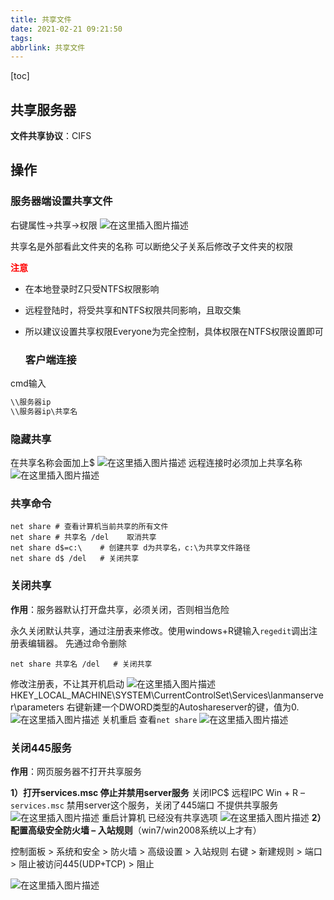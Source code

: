 ```yaml
---
title: 共享文件
date: 2021-02-21 09:21:50
tags: 
abbrlink: 共享文件
---
```


[toc]

## 共享服务器

**文件共享协议**：CIFS

## 操作
### 服务器端设置共享文件

右键属性$\rightarrow$共享$\rightarrow$权限
![在这里插入图片描述](https://img-blog.csdnimg.cn/20200329164100407.png?x-oss-process=image/watermark,type_ZmFuZ3poZW5naGVpdGk,shadow_10,text_aHR0cHM6Ly9ibG9nLmNzZG4ubmV0L3dlaXhpbl80NDAzMjIzMg==,size_16,color_FFFFFF,t_70)

共享名是外部看此文件夹的名称
可以断绝父子关系后修改子文件夹的权限

<font color="red">**注意**</font>

- 在本地登录时Z只受NTFS权限影响
- 远程登陆时，将受共享和NTFS权限共同影响，且取交集
- 所以建议设置共享权限Everyone为完全控制，具体权限在NTFS权限设置即可

  ### 客户端连接

cmd输入

```cmd
\\服务器ip
\\服务器ip\共享名
```

### 隐藏共享

在共享名称会面加上$
![在这里插入图片描述](https://img-blog.csdnimg.cn/20200329164918531.png?x-oss-process=image/watermark,type_ZmFuZ3poZW5naGVpdGk,shadow_10,text_aHR0cHM6Ly9ibG9nLmNzZG4ubmV0L3dlaXhpbl80NDAzMjIzMg==,size_16,color_FFFFFF,t_70)
远程连接时必须加上共享名称
![在这里插入图片描述](https://img-blog.csdnimg.cn/20200329164936281.png?x-oss-process=image/watermark,type_ZmFuZ3poZW5naGVpdGk,shadow_10,text_aHR0cHM6Ly9ibG9nLmNzZG4ubmV0L3dlaXhpbl80NDAzMjIzMg==,size_16,color_FFFFFF,t_70)

### 共享命令

```dos
net share # 查看计算机当前共享的所有文件
net share # 共享名 /del    取消共享
net share d$=c:\    # 创建共享 d为共享名，c:\为共享文件路径
net share d$ /del   # 关闭共享
```

### 关闭共享

**作用**：服务器默认打开盘共享，必须关闭，否则相当危险

永久关闭默认共享，通过注册表来修改。使用windows+R键输入`regedit`调出注册表编辑器。
先通过命令删除

```dos
net share 共享名 /del   # 关闭共享
```

修改注册表，不让其开机启动
![在这里插入图片描述](https://img-blog.csdnimg.cn/202003291707549.png?x-oss-process=image/watermark,type_ZmFuZ3poZW5naGVpdGk,shadow_10,text_aHR0cHM6Ly9ibG9nLmNzZG4ubmV0L3dlaXhpbl80NDAzMjIzMg==,size_16,color_FFFFFF,t_70)
HKEY_LOCAL_MACHINE\SYSTEM\CurrentControlSet\Services\lanmanserver\parameters
右键新建一个DWORD类型的Autoshareserver的键，值为0.
![在这里插入图片描述](https://img-blog.csdnimg.cn/20200329171428344.png?x-oss-process=image/watermark,type_ZmFuZ3poZW5naGVpdGk,shadow_10,text_aHR0cHM6Ly9ibG9nLmNzZG4ubmV0L3dlaXhpbl80NDAzMjIzMg==,size_16,color_FFFFFF,t_70)
关机重启 查看`net share`
![在这里插入图片描述](https://img-blog.csdnimg.cn/20200329172217977.png?x-oss-process=image/watermark,type_ZmFuZ3poZW5naGVpdGk,shadow_10,text_aHR0cHM6Ly9ibG9nLmNzZG4ubmV0L3dlaXhpbl80NDAzMjIzMg==,size_16,color_FFFFFF,t_70)

### 关闭445服务

**作用**：网页服务器不打开共享服务

**1）打开services.msc 停止并禁用server服务**
关闭IPC$ 远程IPC
Win + R – `services.msc`
禁用server这个服务，关闭了445端口 不提供共享服务
![在这里插入图片描述](https://img-blog.csdnimg.cn/2020032917315949.png?x-oss-process=image/watermark,type_ZmFuZ3poZW5naGVpdGk,shadow_10,text_aHR0cHM6Ly9ibG9nLmNzZG4ubmV0L3dlaXhpbl80NDAzMjIzMg==,size_16,color_FFFFFF,t_70)
重启计算机 
已经没有共享选项
![在这里插入图片描述](https://img-blog.csdnimg.cn/20200329173657592.png?x-oss-process=image/watermark,type_ZmFuZ3poZW5naGVpdGk,shadow_10,text_aHR0cHM6Ly9ibG9nLmNzZG4ubmV0L3dlaXhpbl80NDAzMjIzMg==,size_16,color_FFFFFF,t_70)
**2）配置高级安全防火墙 – 入站规则**（win7/win2008系统以上才有）

控制面板 > 系统和安全 > 防火墙 > 高级设置 > 入站规则 
右键 > 新建规则 > 端口 > 阻止被访问445(UDP+TCP) > 阻止

![在这里插入图片描述](https://img-blog.csdnimg.cn/2020032917441198.png?x-oss-process=image/watermark,type_ZmFuZ3poZW5naGVpdGk,shadow_10,text_aHR0cHM6Ly9ibG9nLmNzZG4ubmV0L3dlaXhpbl80NDAzMjIzMg==,size_16,color_FFFFFF,t_70)

